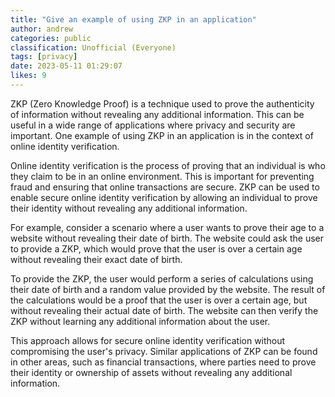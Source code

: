 ```yaml
---
title: "Give an example of using ZKP in an application"
author: andrew
categories: public
classification: Unofficial (Everyone)
tags: [privacy]
date: 2023-05-11 01:29:07 
likes: 9
---
```


ZKP (Zero Knowledge Proof) is a technique used to prove the authenticity of information without revealing any additional information. This can be useful in a wide range of applications where privacy and security are important. One example of using ZKP in an application is in the context of online identity verification.

Online identity verification is the process of proving that an individual is who they claim to be in an online environment. This is important for preventing fraud and ensuring that online transactions are secure. ZKP can be used to enable secure online identity verification by allowing an individual to prove their identity without revealing any additional information.

For example, consider a scenario where a user wants to prove their age to a website without revealing their date of birth. The website could ask the user to provide a ZKP, which would prove that the user is over a certain age without revealing their exact date of birth.

To provide the ZKP, the user would perform a series of calculations using their date of birth and a random value provided by the website. The result of the calculations would be a proof that the user is over a certain age, but without revealing their actual date of birth. The website can then verify the ZKP without learning any additional information about the user.

This approach allows for secure online identity verification without compromising the user's privacy. Similar applications of ZKP can be found in other areas, such as financial transactions, where parties need to prove their identity or ownership of assets without revealing any additional information.